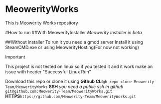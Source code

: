 # MeowerityWorks
This is Meowerity Works repository

#How to run
##With MeowerityInstaller
_Meowerity Installer in beta_

##Without installer
To run it you need a gmod server
Install it using SteamCMD.exe or using MeowerityHosting(For now not working)

> [!IMPORTANT]
> This project is not tested on linux
> so if you tested it and it work make an issue with header "Successful Linux Run"

Download this repo or clone it using
**Github CLI**`gh repo clone Meowerity-Team/MeowerityWorks`
**SSH** _you need a public ssh in github_ `git@github.com:Meowerity-Team/MeowerityWorks.git`
**HTTPS**`https://github.com/Meowerity-Team/MeowerityWorks.git`
